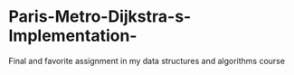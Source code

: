 # Paris-Metro-Dijkstra-s-Implementation-
Final and favorite assignment in my data structures and algorithms course
